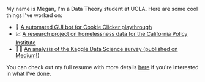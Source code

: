 My name is Megan, I'm a Data Theory student at UCLA. Here are some cool things I've worked on: 

- 🍪 [A automated GUI bot for Cookie Clicker playthrough](https://github.com/meganma/cookie-clicker-bot)
- 📈 [A research project on homelessness data for the California Policy Institute](https://github.com/meganma/CPL-summer-institute-2022)
- 👩‍💻 [An analysis of the Kaggle Data Science survey (published on Medium!)](https://github.com/meganma/team-atad)

You can check out my full resume with more details [here](https://meganma.github.io/static/megan-ma-resume.pdf) if you're interested in what I've done. 
